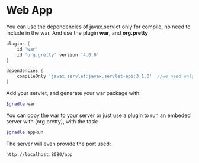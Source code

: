 # Web App

You can use the dependencies of javax.servlet only for compile, no need to include in the war. And use the plugin **war**, and **org.pretty**

```groovy
plugins {
    id 'war'
    id 'org.gretty' version '4.0.0'
}

dependencies {
    compileOnly 'javax.servlet:javax.servlet-api:3.1.0'  //we need only during the compile
}
```

Add your servlet, and generate your war package with:

```sh
$gradle war
```

You can copy the war to your server or just use a plugin to run an embeded server with (org.pretty), with the task:

```sh
$gradle appRun
```

The server will even provide the port used:

```
http://localhost:8080/app
```
